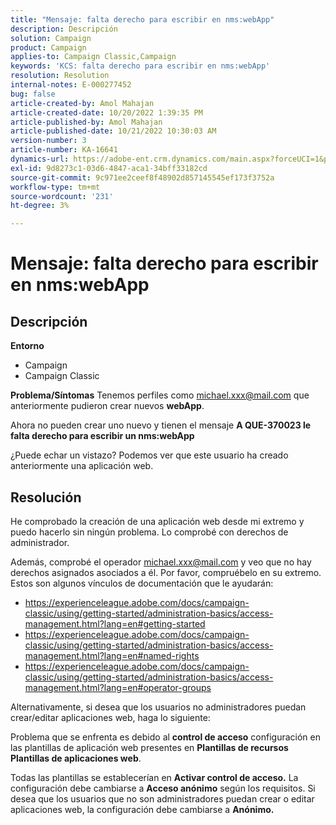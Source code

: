 ```yaml
---
title: "Mensaje: falta derecho para escribir en nms:webApp"
description: Descripción
solution: Campaign
product: Campaign
applies-to: Campaign Classic,Campaign
keywords: 'KCS: falta derecho para escribir en nms:webApp'
resolution: Resolution
internal-notes: E-000277452
bug: false
article-created-by: Amol Mahajan
article-created-date: 10/20/2022 1:39:35 PM
article-published-by: Amol Mahajan
article-published-date: 10/21/2022 10:30:03 AM
version-number: 3
article-number: KA-16641
dynamics-url: https://adobe-ent.crm.dynamics.com/main.aspx?forceUCI=1&pagetype=entityrecord&etn=knowledgearticle&id=e3766aa1-7c50-ed11-bba2-00224808664b
exl-id: 9d8273c1-03d6-4847-aca1-34bff33182cd
source-git-commit: 9c971ee2ceef8f48902d857145545ef173f3752a
workflow-type: tm+mt
source-wordcount: '231'
ht-degree: 3%

---
```


# Mensaje: falta derecho para escribir en nms:webApp

## Descripción

<b>Entorno</b>
- Campaign
- Campaign Classic

<b>Problema/Síntomas</b>
Tenemos perfiles como michael.xxx@mail.com que anteriormente pudieron crear nuevos <b>webApp</b>.

Ahora no pueden crear uno nuevo y tienen el mensaje <b>A QUE-370023 le falta derecho para escribir un nms:webApp</b>

¿Puede echar un vistazo? Podemos ver que este usuario ha creado anteriormente una aplicación web.




## Resolución


He comprobado la creación de una aplicación web desde mi extremo y puedo hacerlo sin ningún problema. Lo comprobé con derechos de administrador.

Además, comprobé el operador michael.xxx@mail.com y veo que no hay derechos asignados asociados a él. Por favor, compruébelo en su extremo. Estos son algunos vínculos de documentación que le ayudarán:

- https://experienceleague.adobe.com/docs/campaign-classic/using/getting-started/administration-basics/access-management.html?lang=en#getting-started
- https://experienceleague.adobe.com/docs/campaign-classic/using/getting-started/administration-basics/access-management.html?lang=en#named-rights
- https://experienceleague.adobe.com/docs/campaign-classic/using/getting-started/administration-basics/access-management.html?lang=en#operator-groups


Alternativamente, si desea que los usuarios no administradores puedan crear/editar aplicaciones web, haga lo siguiente:

Problema que se enfrenta es debido al <b>control de acceso</b> configuración en las plantillas de aplicación web presentes en <b>Plantillas de recursos Plantillas de aplicaciones web</b>.

Todas las plantillas se establecerían en <b>Activar control de acceso.</b> La configuración debe cambiarse a <b>Acceso anónimo</b> según los requisitos. Si desea que los usuarios que no son administradores puedan crear o editar aplicaciones web, la configuración debe cambiarse a <b>Anónimo.</b>
